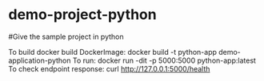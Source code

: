 # demo-project-python
#Give the sample project in python 

To build docker build DockerImage: docker build -t python-app demo-application-python To run: docker run -dit -p 5000:5000 python-app:latest To check endpoint response: curl http://127.0.0.1:5000/health

